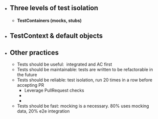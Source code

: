 - ## Three levels of test isolation
	- #### TestContainers (mocks, stubs)
- ## TestContext & default objects
- ## Other practices
	- Tests should be useful:  integrated and AC first
	- Tests should be maintainable: tests are written to be refactorable in the future
	- Tests should be reliable: test isolation, run 20 times in a row before accepting PR
		- Leverage PullRequest checks
		-
		-
	- Tests should be fast: mocking is a necessary. 80% uses mocking data, 20% e2e integration